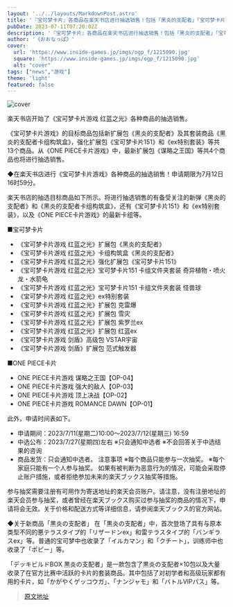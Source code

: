 ```yaml
---
layout: '../../layouts/MarkdownPost.astro'
title: '『宝可梦卡片』各商品在楽天书店进行抽选销售！包括「黑炎的支配者」「宝可梦卡片151」「ex特别套装」等共13个商品'
pubDate: 2023-07-11T07:20:02Z
description: '『宝可梦卡片』各商品在楽天书店进行抽选销售！包括「黑炎的支配者」「宝可梦卡片151」「ex特别套装」等共13个商品'
author: '《おおなっぱ》'
cover:
  url: 'https://www.inside-games.jp/imgs/ogp_f/1215090.jpg'
  square: 'https://www.inside-games.jp/imgs/ogp_f/1215090.jpg'
  alt: "cover"
tags: ["news","游戏"]
theme: 'light'
featured: false
---
```


![cover](https://www.inside-games.jp/imgs/ogp_f/1215090.jpg)

楽天书店开始了《宝可梦卡片游戏 红蓝之光》各种商品的抽选销售。

《宝可梦卡片游戏》的目标商品包括新扩展包《黑炎的支配者》及其套装商品《黑炎的支配者卡组构筑盒》，强化扩展包《宝可梦卡片151》和《ex特别套装》等共13个商品。从《ONE PIECE卡片游戏》中，最新扩展包《谋略之王国》等共4个商品也将进行抽选销售。

◆在楽天书店进行《宝可梦卡片游戏》各种商品的抽选销售！申请期限为7月12日16时59分。

楽天书店的抽选目标商品如下所示。将进行抽选销售的有备受关注的新弹《黑炎的支配者》和《黑炎的支配者卡组构筑盒》，还有《宝可梦卡片151》和《ex特别套装》，以及《ONE PIECE卡片游戏》的最新卡组等。

■宝可梦卡片
- 《宝可梦卡片游戏 红蓝之光》扩展包《黑炎的支配者》
- 《宝可梦卡片游戏 红蓝之光》卡组构筑盒《黑炎的支配者》
- 《宝可梦卡片游戏 红蓝之光》强化扩展包《宝可梦卡片151》
- 《宝可梦卡片游戏 红蓝之光》宝可梦卡片151 卡组文件夹套装 奇异植物・喷火龙・水箭龟
- 《宝可梦卡片游戏 红蓝之光》宝可梦卡片151 卡组文件夹套装 怪兽球
- 《宝可梦卡片游戏 红蓝之光》ex特别套装
- 《宝可梦卡片游戏 红蓝之光》扩展包 克雷爆
- 《宝可梦卡片游戏 红蓝之光》扩展包 雪灾
- 《宝可梦卡片游戏 红蓝之光》扩展包 紫罗兰ex
- 《宝可梦卡片游戏 红蓝之光》扩展包 红蓝ex
- 《宝可梦卡片游戏 剑盾》高级包 VSTAR宇宙
- 《宝可梦卡片游戏 剑盾》扩展包 范式触发器

■ONE PIECE卡片
- ONE PIECE卡片游戏 谋略之王国【OP-04】
- ONE PIECE卡片游戏 强大的敌人【OP-03】
- ONE PIECE卡片游戏 顶上决战【OP-02】
- ONE PIECE卡片游戏 ROMANCE DAWN【OP-01】

此外，申请时间表如下。

- 申请期间：2023/7/11(星期二)10:00～2023/7/12(星期三) 16:59
- 中选公布：2023/7/27(星期四)左右
※只会通知中选者
※不会回答关于中选结果的咨询
- 商品发货：只会通知中选者。
注意事项
※每个商品只能参与一次抽奖。
※每个家庭只能有一个人参与抽奖。
如果有被判断为恶意行为的情况，可能会采取停止账户措施，或者拒绝参加未来的楽天ブックス抽奖等措施。

参与抽奖需要注册有可用作为寄送地址的楽天会员账户。请注意，没有注册地址的楽天会员参与抽奖，或者曾经在楽天ブックス购买过参与抽奖的商品的情况下，申请将会无效。关于价格和配送方式等详细信息，请参阅楽天ブックス的官方网站。

◆关于新商品「黒炎の支配者」
在「黒炎の支配者」中，首次登场了具有与原本类型不同的悪テラスタイプ的「リザードンex」和雷テラスタイプ的「バンギラスex」等。普通的宝可梦中也收录了「イルカマン」和「クチート」，训练师中也收录了「ポピー」等。

「デッキビルドBOX 黒炎の支配者」是一款包含了黒炎の支配者×10包以及大量收录了在官方比赛中活跃的卡片的套装商品。其中包括了对初学者和高级玩家都有用的卡片，如「かがやくゲッコウガ」、「ナンジャモ」和「バトルVIPパス」等。

>[原文地址](https://www.inside-games.jp/article/2023/07/11/147139.html)  